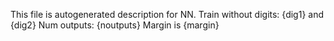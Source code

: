 This file is autogenerated description for NN.
  Train without digits: {dig1} and {dig2}
  Num outputs: {noutputs}
  Margin is {margin}